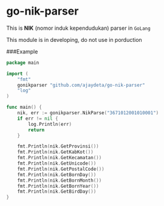 # go-nik-parser

This is **NIK** (nomor induk kependudukan) parser in `GoLang`

This module is in developing, do not use in porduction

###Example
```go
package main

import (
	"fmt"
	gonikparser "github.com/ajaydeta/go-nik-parser"
	"log"
)

func main() {
	nik, err := gonikparser.NikParse("3671012001010001")
	if err != nil {
		log.Println(err)
		return
	}

	fmt.Println(nik.GetProvinsi())
	fmt.Println(nik.GetKabKot())
	fmt.Println(nik.GetKecamatan())
	fmt.Println(nik.GetUnicode())
	fmt.Println(nik.GetPostalCode())
	fmt.Println(nik.GetBornDay())
	fmt.Println(nik.GetBornMonth())
	fmt.Println(nik.GetBornYear())
	fmt.Println(nik.GetBirdDay())
}

```

